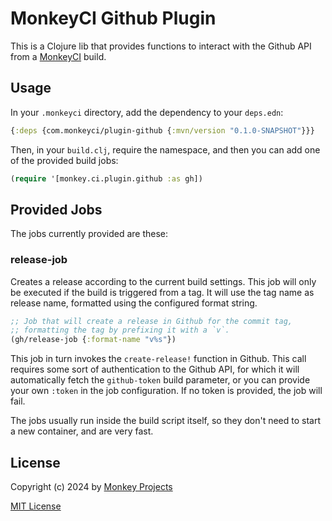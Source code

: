 # MonkeyCI Github Plugin

This is a Clojure lib that provides functions to interact with the Github
API from a [MonkeyCI](https://monkeyci.com) build.

## Usage

In your `.monkeyci` directory, add the dependency to your `deps.edn`:
```clojure
{:deps {com.monkeyci/plugin-github {:mvn/version "0.1.0-SNAPSHOT"}}}
```

Then, in your `build.clj`, require the namespace, and then you can add one
of the provided build jobs:
```clojure
(require '[monkey.ci.plugin.github :as gh])
```

## Provided Jobs

The jobs currently provided are these:

### release-job

Creates a release according to the current build settings.  This job will
only be executed if the build is triggered from a tag.  It will use the
tag name as release name, formatted using the configured format string.

```clojure
;; Job that will create a release in Github for the commit tag,
;; formatting the tag by prefixing it with a `v`.
(gh/release-job {:format-name "v%s"})
```

This job in turn invokes the `create-release!` function in Github.  This call
requires some sort of authentication to the Github API, for which it will
automatically fetch the `github-token` build parameter, or you can provide your
own `:token` in the job configuration.  If no token is provided, the job will
fail.

The jobs usually run inside the build script itself, so they don't need
to start a new container, and are very fast.

## License

Copyright (c) 2024 by [Monkey Projects](https://www.monkey-projects.be)

[MIT License](LICENSE)